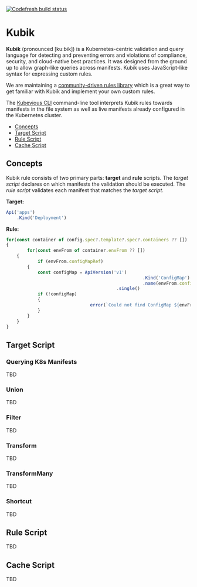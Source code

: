 [![Codefresh build status]( https://g.codefresh.io/api/badges/pipeline/kubevious/Image%20Builds%2Fkubik?branch=master&key=eyJhbGciOiJIUzI1NiJ9.NWRmYWM4ZGJkYzJlNTkwMDA5MWJmYzM4.nrzBqsKVoTwu9mHe8-HD7RQ1xV9DcdOjeGou95l0MiU&type=cf-1 )]( https://g.codefresh.io/pipelines/kubik/builds?repoOwner=kubevious&repoName=kubik&serviceName=kubevious%252Fkubik&filter=trigger:build~Build;branch:master;pipeline:5eb9eb74d794435ece16cc56~kubik)

# Kubik

**Kubik** (pronounced [ku:bik]) is a Kubernetes-centric validation and query language for detecting and preventing errors and violations of compliance, security, and cloud-native best practices. It was designed from the ground up to allow graph-like queries across manifests. Kubik uses JavaScript-like syntax for expressing custom rules.

We are maintaining a [community-driven rules library](https://github.com/kubevious/rules-library) which is a great way to get familiar with Kubik and implement your own custom rules.

The [Kubevious CLI](https://github.com/kubevious/cli) command-line tool interprets Kubik rules towards manifests in the file system as well as live manifests already configured in the Kubernetes cluster.

- [Concepts](#concepts)
- [Target Script](#target-script)
- [Rule Script](#rule-script)
- [Cache Script](#cache-script)

## Concepts

Kubik rule consists of two primary parts: **target** and **rule** scripts. The *target script* declares on which manifests the validation should be executed. The *rule script* validates each manifest that matches the *target script*.

**Target:**

```js
Api('apps')
	.Kind('Deployment')
```
**Rule:**

```js
for(const container of config.spec?.template?.spec?.containers ?? [])
{
		for(const envFrom of container.envFrom ?? [])
    {
    		if (envFrom.configMapRef)
        {
            const configMap = ApiVersion('v1')
            										.Kind('ConfigMap')
            										.name(envFrom.configMapRef.name)
                   						  .single()
           	if (!configMap)
            {
								error(`Could not find ConfigMap ${envFrom.configMapRef.name}`)
            }
        }
    }
}
```

## Target Script

### Querying K8s Manifests

TBD

### Union

TBD

### Filter

TBD

### Transform

TBD

### TransformMany

TBD

### Shortcut

TBD

## Rule Script

TBD

## Cache Script

TBD
